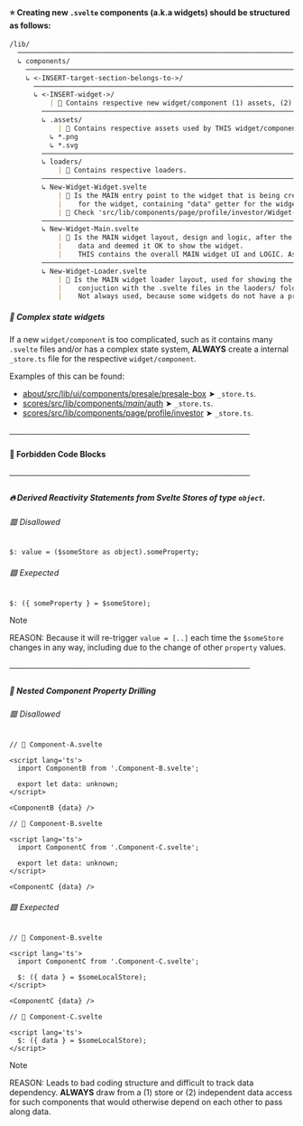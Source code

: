 #### ⭐️ Creating new `.svelte` components (a.k.a widgets) should be structured as follows:

```markdown
/lib/
  ─────────────────────────────────────────────────────────────────────────────────────────────
  ↳ components/
    ─────────────────────────────────────────────────────────────────────────────────────────────
    ↳ <-INSERT-target-section-belongs-to->/
      ─────────────────────────────────────────────────────────────────────────────────────────────
      ↳ <-INSERT-widget->/
          | 📣 Contains respective new widget/component (1) assets, (2) component code, (3) preloaders, etc.
        ─────────────────────────────────────────────────────────────────────────────────────────────
        ↳ .assets/
            | 📝 Contains respective assets used by THIS widget/component.
          ↳ *.png
          ↳ *.svg
        ─────────────────────────────────────────────────────────────────────────────────────────────
        ↳ loaders/
            | 📝 Contains respective loaders.
        ─────────────────────────────────────────────────────────────────────────────────────────────
        ↳ New-Widget-Widget.svelte
            | 📝 Is the MAIN entry point to the widget that is being created, think of it as the *handler*
            |    for the widget, containing "data" getter for the widget, and showing loaders.
            | 📌 Check 'src/lib/components/page/profile/investor/Widget-Investor.svelte' for example.
        ─────────────────────────────────────────────────────────────────────────────────────────────
        ↳ New-Widget-Main.svelte
            | 📝 Is the MAIN widget layout, design and logic, after the parent [...]-Widget.svelte has loaded all necessary
            |    data and deemed it OK to show the widget.
            |    THIS contains the overall MAIN widget UI and LOGIC. As well as, necessary child components.
        ─────────────────────────────────────────────────────────────────────────────────────────────
        ↳ New-Widget-Loader.svelte
            | 📝 Is the MAIN widget loader layout, used for showing the widget outline and it's preloading-state. Used in
            |    conjuction with the .svelte files in the laoders/ folder, containing .svg elements within.
            |    Not always used, because some widgets do not have a pre-loader animation, in which case, this widget/component can be ignored.
```

##### 🎡 Complex state widgets

If a new `widget/component` is too complicated, such as it contains many `.svelte` files and/or has a complex state system, **ALWAYS** create a internal `_store.ts` file for the respective `widget/component`.

Examples of this can be found:
- [about/src/lib/ui/components/presale/presale-box](https://github.com/Betarena/betarena_about/blob/feature/public-presale/draft/1-2/src/lib/ui/components/presale/presale-box) ➤ `_store.ts`.
- [scores/src/lib/components/_main_/auth](https://github.com/Betarena/scores/tree/main/src/lib/components/_main_/auth) ➤ `_store.ts`.
- [scores/src/lib/components/page/profile/investor](https://github.com/Betarena/scores/tree/main/src/lib/components/page/profile/investor) ➤ `_store.ts`.

#### ───────────────────────────────────────────

#### 🚫 Forbidden Code Blocks

##### ───────────────────────────────────────────

##### 🔥 Derived Reactivity Statements from Svelte Stores of type `object`.

###### 🟥 Disallowed

```svelte
$: value = ($someStore as object).someProperty;
```

###### 🟩 Exepected

```svelte
$: ({ someProperty } = $someStore);
```

> [!NOTE]
> REASON: Because it will re-trigger `value = [..]` each time the `$someStore` changes in any way, including due to the change of other `property` values.

##### ───────────────────────────────────────────

##### 💠 Nested Component Property Drilling

###### 🟥 Disallowed

```svelte
// 📝 Component-A.svelte

<script lang='ts'>
  import ComponentB from '.Component-B.svelte';

  export let data: unknown;
</script>

<ComponentB {data} />
```

```svelte
// 📝 Component-B.svelte

<script lang='ts'>
  import ComponentC from '.Component-C.svelte';

  export let data: unknown;
</script>

<ComponentC {data} />
```

###### 🟩 Exepected

```svelte
// 📝 Component-B.svelte

<script lang='ts'>
  import ComponentC from '.Component-C.svelte';

  $: ({ data } = $someLocalStore);
</script>

<ComponentC {data} />
```

```svelte
// 📝 Component-C.svelte

<script lang='ts'>
  $: ({ data } = $someLocalStore);
</script>
```

> [!NOTE]
> REASON: Leads to bad coding structure and difficult to track data dependency. **ALWAYS** draw from a (1) store or (2) independent data access for such components that would otherwise depend on each other to pass along data.
